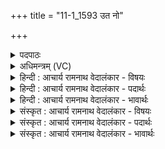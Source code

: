 +++
title = "11-1_1593 उत नो"

+++
<details><summary>पदपाठः</summary>

उ꣣त꣢। नः꣣। गोष꣡णि꣢म्। गो꣣। स꣡नि꣢꣯म्। धि꣡य꣢꣯म्। अ꣣श्वसा꣢म्। अ꣣श्व। सा꣢म्। वा꣣जसा꣢म्। वा꣣ज। सा꣢म्। उ꣣त꣢। नृ꣣व꣢त्। कृ꣣णुहि। ऊत꣡ये꣢। १५९३।
</details>

<details><summary>अधिमन्त्रम् (VC)</summary>

- पूषा
- भरद्वाजो बार्हस्पत्यः
- गायत्री
- षड्जः
</details>

<details><summary>हिन्दी : आचार्य रामनाथ वेदालंकार - विषयः</summary>

अगले एक ऋचावाले सूक्त में पूषा परमेश्वर से प्रार्थना की गयी है।
</details>

<details><summary>हिन्दी : आचार्य रामनाथ वेदालंकार - पदार्थः</summary>

पदार्थान्वय -  हे पूषन् ! हे पुष्टिप्रदाता जगदीश्वर ! आप (ऊतये) रक्षार्थ (नः) हमारे लिए (गोषणिम्) अन्तःप्रकाश को प्राप्त करनेवाली, (उत) और (अश्वसाम्) इन्द्रिय-बलों को प्राप्त करनेवाली, (उत) और (वाजसाम्) प्राण-बलों को प्राप्त करनेवाली,तथा (नृवत्) पुरुषार्थयुक्त (धियम्) प्रज्ञा को (कृणुहि) प्रदान करो ॥१॥
</details>

<details><summary>हिन्दी : आचार्य रामनाथ वेदालंकार - भावार्थः</summary>

भावार्थ -  परमेश्वर की उपासना से मनुष्यों को आत्मबल,इन्द्रिय-बल,प्राण-बल,प्रज्ञा-बल और पुरुषार्थ-बल प्राप्त करना योग्य है ॥१॥
</details>

<details><summary>संस्कृत : आचार्य रामनाथ वेदालंकार - विषयः</summary>

अस्मिन्नेकर्चे सूक्ते पूषा परमेश्वरः प्रार्थ्यते।
</details>

<details><summary>संस्कृत : आचार्य रामनाथ वेदालंकार - पदार्थः</summary>

पदार्थान्वय -  हे पूषन् ! हे पुष्टिप्रद जगदीश्वर ! त्वम् (ऊतये) रक्षायै (नः) अस्मभ्यम् (गोषणिम्) गवाम् अन्तःप्रकाशानां सनित्रीं संभक्त्रीम्, (उत) अपि च (अश्वसाम्) इन्द्रियबलानां सनित्रीं संभक्त्रीम्, (उत) अपि च (वाजसाम्) वाजानां प्राणबलानां सनित्रीं संभक्त्रीम्,अपि च (नृवत्) नृवतीं पुरुषार्थयुक्ताम् (धियम्) प्रज्ञाम् (कृणुहि) कुरु ॥१॥२
</details>

<details><summary>संस्कृत : आचार्य रामनाथ वेदालंकार - भावार्थः</summary>

भावार्थ -  परमेश्वरोपासनेन मनुष्या आत्मबलमिन्द्रयबलं प्राणबलं प्रज्ञाबलं पुरुषार्थबलं च प्राप्तुमर्हन्ति ॥१॥
</details>